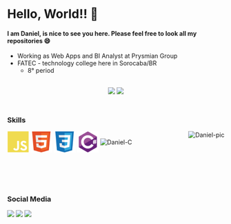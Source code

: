 # Hello, World!! 👋 

#### I am Daniel, is nice to see you here. Please feel free to look all my repositories 😄
- Working as Web Apps and BI Analyst at Prysmian Group 
- FATEC - technology college here in Sorocaba/BR 
  - 8° period
  

<br>
<div align="center">
  
  <img height="180em" src="https://github-readme-stats.vercel.app/api?username=uDanielBispo&show_icons=true&theme=tokyonight&include_all_commits=true&count_private=true"/>
  <img height="180em" src="https://github-readme-stats.vercel.app/api/top-langs/?username=uDanielBispo&layout=compact&langs_count=7&theme=tokyonight"/>
</div>
  
<br>
 
##  
<div style="display: inline_block">
  <h3>Skills</h3>
  <img align="center" alt="Daniel-Js" height="50" width="50" src="https://raw.githubusercontent.com/devicons/devicon/master/icons/javascript/javascript-plain.svg">  
  <img align="center" alt="Daniel-HTML" height="50" width="50" src="https://raw.githubusercontent.com/devicons/devicon/master/icons/html5/html5-original.svg">
  <img align="center" alt="Daniel-CSS" height="50" width="50" src="https://raw.githubusercontent.com/devicons/devicon/master/icons/css3/css3-original.svg"> 
  <img align="center" alt="Daniel-Csharp" height="50" width="50" src="https://raw.githubusercontent.com/devicons/devicon/master/icons/csharp/csharp-original.svg">
  <img align="center" alt="Daniel-C" height="50" width="50" src="https://cdn.jsdelivr.net/gh/devicons/devicon/icons/c/c-original.svg">
  <img align="right" alt="Daniel-pic" height="130" src="https://avatars.githubusercontent.com/u/83671699?s=400&u=4301035b2164cb0dc35f232af0a3e3375f6a9e26&v=4">
  <br><br><br><br><br>
 </div>
  
  ##
  
 <div> 
  <h3>Social Media</h3>
  <a href="https://www.instagram.com/_daniel.bispo/" target="_blank"><img src="https://img.shields.io/badge/-Instagram-%23E4405F?style=for-the-badge&logo=instagram&logoColor=white" target="_blank"></a>    
  <a href = "mailto:danielbispo3015@gmail.com"><img src="https://img.shields.io/badge/-Gmail-%23333?style=for-the-badge&logo=gmail&logoColor=white" target="_blank"></a>    
  <a href="https://www.linkedin.com/in/daniel-bispo-3015/" target="_blank"><img src="https://img.shields.io/badge/-LinkedIn-%230077B5?style=for-the-badge&logo=linkedin&logoColor=white" target="_blank"></a> 
 
 
